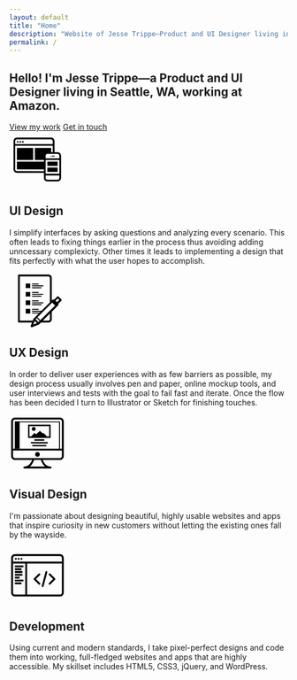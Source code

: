 ```yaml
---
layout: default
title: "Home"
description: "Website of Jesse Trippe—Product and UI Designer living in Seattle, WA, working at Amazon."
permalink: /
---
```

<div class="masthead bg-gradient">
	<div class="grid-frame soft-quad-ends text-center">
		<div class="grid grid-without-gutter">
			<div class="grid-cell 4/5@md">
				<h2 class="masthead-title soft-double-sides push-double-bottom text-center">Hello! I'm Jesse Trippe—a Product and UI Designer living in Seattle, WA, working at Amazon.</h2>
			</div>
		</div>
		<a class="button push-half-right" href="/coyote-howl/">View my work</a>
		<a class="button button--inverted push-half-left" href="/get-in-touch/">Get in touch</a>
	</div>
</div>
<section class="border-bottom-gray">
	<div class="grid-frame soft-triple-ends soft-double-sides soft-triple-sides@md">
		<div class="grid grid-with-gutter-spacious">
			<div class="grid-cell 1/2@md push-triple-bottom">
				<svg class="fill-blue-dark" height="102" viewbox="0 0 120 120" xmlns="http://www.w3.org/2000/svg">
					<title>UI Design Icon</title>
					<path d="M88.99 87.836c3.972 0 7.3-3.33 7.3-7.3V20.3c0-4.08-3.328-7.3-7.3-7.3H16.3C12.33 13 9 16.328 9 20.3v60.235c0 3.972 3.328 7.3 7.3 7.3h72.69z"></path>
					<path fill="#fff" d="M16.194 84.185c-2.04 0-3.65-1.61-3.65-3.65v-50.14h79.99V80.64c0 2.04-1.612 3.65-3.652 3.65l-72.688-.107zM12.544 20.3c0-2.04 1.61-3.65 3.65-3.65h72.69c2.04 0 3.65 1.61 3.65 3.65v6.336h-79.99V20.3z"></path>
					<path class="fill-green" d="M54.524 34.903h34.68v25.554h-34.68zm-38.33 29.204h73.01v16.427h-73.01zm0-29.204h34.68v25.554h-34.68z"></path>
					<circle cx="18.019" cy="22.126" r="1.825"></circle>
					<circle cx="23.495" cy="22.126" r="1.825"></circle>
					<circle cx="28.971" cy="22.126" r="1.825"></circle>
					<path d="M81.044 44.137c-3.972 0-7.3 3.328-7.3 7.3v47.458c0 3.972 3.328 7.3 7.3 7.3h21.903c3.973 0 7.3-3.328 7.3-7.3V51.438c0-4.08-3.327-7.3-7.3-7.3H81.044z"></path>
					<path fill="#fff" d="M106.598 98.895c0 2.04-1.61 3.65-3.65 3.65H81.043c-2.04 0-3.65-1.61-3.65-3.65V93.42h29.204v5.475zm0-41.98H77.394v-5.477c0-2.04 1.61-3.65 3.65-3.65h21.903c2.04 0 3.65 1.61 3.65 3.65v5.476z"></path>
					<circle cx="88.131" cy="52.297" r=".966"></circle>
					<path d="M95.86 53.263h-4.508c-.537 0-.967-.322-.967-.86 0-.536.322-.858.967-.858h4.51c.536 0 .858.322.858.86 0 .536-.322.858-.86.858z"></path>
					<path fill="#fff" d="M106.598 89.768H77.394V60.564h29.204v29.204z"></path>
					<path class="fill-green" d="M81.044 76.884h21.903v9.126H81.044zm0-12.777h21.903v9.126H81.044z"></path>
				</svg>
				<h2>UI Design</h2>
				<p>I simplify interfaces by asking questions and analyzing every scenario. This often leads to fixing things earlier in the process thus avoiding adding unncessary complexicty. Other times it leads to implementing a design that fits perfectly with what the user hopes to accomplish.</p>
			</div>
			<div class="grid-cell 1/2@md push-triple-bottom">
				<svg class="fill-blue-dark" height="102" viewbox="0 0 120 120" xmlns="http://www.w3.org/2000/svg">
					<title>UX Design Icon</title>
					<path class="fill-green" d="M35 22h9.6v9.8H35zm13.5 0h14v2h-14zm0 4h24v2h-24zm0 4h20v2h-20zm0 46h14v2h-14zm0 4h22v2h-22zm0 4h17v2h-17zM35 76h9.6v9.8H35zm13.5-18h14v2h-14zm0 4h24v2h-24zm0 4h20v2h-20zM35 40h9.6v9.8H35zm13.5 0h14v2h-14zm0 4h24v2h-24zm0 4h20v2h-20zM35 58h9.6v9.8H35z"></path>
					<path d="M111.5 57c0-.6-.2-1.1-.6-1.4l-6-6c-.4-.4-.9-.6-1.4-.6-.6 0-1.1.2-1.4.6l-6.5 6.5c-1.4-.4-2.9-.1-4 1 0 0 0 .1-.1.1l-1 1V10c0-3.9-3.1-7-7-7h-63c-1.1 0-2 .9-2 2v98c0 1.1.9 2 2 2h28l-2.9 7.2v.2c-.1.2-.1.4-.1.6 0 1.1.9 2 2 2 .2 0 .4 0 .6-.1h.2l14.8-5.9c.3-.1.6-.3.8-.5l3.5-3.5h16.1c3.9 0 7-3.1 7-7V82l12.9-12.9s.1 0 .1-.1c1.1-1.1 1.4-2.6 1-4l6.5-6.5c.3-.5.5-1 .5-1.5zm-89 44V7h61c1.7 0 3 1.3 3 3v52.2L52 96.6c-.2.2-.4.5-.5.8l-1.4 3.6H22.5zm28.5 8.3l3.2-7.8 4.7 4.7-7.9 3.1zm11.2-5.3L56 97.8l2.4-2.4 6.2 6.2-2.4 2.4zm24.3-6c0 1.7-1.3 3-3 3H71.4l15.1-15v12zm-20.4 2.1l-6.2-6.2 31.4-31.4 6.2 6.2-31.4 31.4zm35.8-38.6l-.2.2-3.2-3.2.2-.2 4.6-4.6 3.2 3.2-4.6 4.6z"></path>
				</svg>
				<h2>UX Design</h2>
				<p>In order to deliver user experiences with as few barriers as possible, my design process usually involves pen and paper, online mockup tools, and user interviews and tests with the goal to fail fast and iterate. Once the flow has been decided I turn to Illustrator or Sketch for finishing touches.</p>
			</div>
			<div class="grid-cell 1/2@md push-triple-bottom flush@md">
				<svg class="fill-blue-dark" height="102" viewbox="0 0 120 120" xmlns="http://www.w3.org/2000/svg">
					<title>Visual Design Icon</title>
					<circle cx="60" cy="84" r="5"></circle>
					<path d="M108 6H12c-4.4 0-8 3.6-8 8v74c0 4.4 3.6 8 8 8h36.6c-2.6 6.9-7.5 14-16.6 14-1.1 0-2 .9-2 2s.9 2 2 2h56c1.1 0 2-.9 2-2s-.9-2-2-2c-9.2 0-14.1-7.1-16.6-14H108c4.4 0 8-3.6 8-8V14c0-4.4-3.6-8-8-8zm-96 4h96c2.2 0 4 1.8 4 4v58h-4V14H12v58H8V14c0-2.2 1.8-4 4-4zm94 6v56H14V16h92zm-29.8 94H43.9c3.5-2.7 6.7-7.1 9-14h14.3c2.3 6.9 5.5 11.3 9 14zM108 92H12c-2.2 0-4-1.8-4-4V76h104v12c0 2.2-1.8 4-4 4z"></path>
					<path d="M12 14h10v58H12z"></path>
					<path class="fill-green" d="M53.5 52h21v3h-21zM46 58h36v3H46zm3 6h30v3H49zm-9-43h48v28H40V21zm45 25V24H43v22h42z"></path>
					<path class="fill-green" d="M72.8 38.4l-1.3 1.3-6.3-5.7-8.2 7.6-3.2-3.2-8.8 8.9h36.6l-8.8-8.9z"></path>
					<circle class="fill-green" cx="52" cy="30" r="4"></circle>
				</svg>
				<h2>Visual Design</h2>
				<p>I'm passionate about designing beautiful, highly usable websites and apps that inspire curiosity in new customers without letting the existing ones fall by the wayside.</p>
			</div>
			<div class="grid-cell 1/2@md">
				<svg class="fill-blue-dark" height="102" viewbox="0 0 120 120" xmlns="http://www.w3.org/2000/svg">
					<title>Development Icon</title>
					<path d="M108 19c2.2 0 4 1.8 4 4v74c0 2.2-1.8 4-4 4H12c-2.2 0-4-1.8-4-4V23c0-2.2 1.8-4 4-4h96zm0-4H12c-4.4 0-8 3.6-8 8v74c0 4.4 3.6 8 8 8h96c4.4 0 8-3.6 8-8V23c0-4.5-3.6-8-8-8z"></path>
					<path d="M8 31h104v4H8z"></path>
					<path d="M34 33h4v71h-4z"></path>
					<path class="fill-green" d="M71 85c-.2 0-.3 0-.5-.1-1.1-.3-1.7-1.4-1.4-2.4l8-30c.3-1.1 1.4-1.7 2.4-1.4 1.1.3 1.7 1.4 1.4 2.4l-8 30c-.2.9-1 1.5-1.9 1.5zm15-5c-.5 0-1-.2-1.4-.6-.8-.8-.8-2 0-2.8l8.6-8.6-8.6-8.6c-.8-.8-.8-2 0-2.8.8-.8 2-.8 2.8 0l10 10c.8.8.8 2 0 2.8l-10 10c-.4.4-.9.6-1.4.6zm-22 0c-.5 0-1-.2-1.4-.6l-10-10c-.8-.8-.8-2 0-2.8l10-10c.8-.8 2-.8 2.8 0 .8.8.8 2 0 2.8L56.8 68l8.6 8.6c.8.8.8 2 0 2.8-.4.4-.9.6-1.4.6zM12 39h18v4H12zm0 6h14v4H12zm0 6h16v4H12zm0 6h16v4H12zm0 12h18v4H12zm0 6h14v4H12zm0-12h10v4H12z"></path>
					<circle cx="14" cy="25" r="2"></circle>
					<circle cx="20" cy="25" r="2"></circle>
					<circle cx="26" cy="25" r="2"></circle>
				</svg>
				<h2>Development</h2>
				<p>Using current and modern standards, I take pixel-perfect designs and code them into working, full-fledged websites and apps that are highly accessible. My skillset includes HTML5, CSS3, jQuery, and WordPress.</p>
			</div>
		</div>
	</div>
</section>
